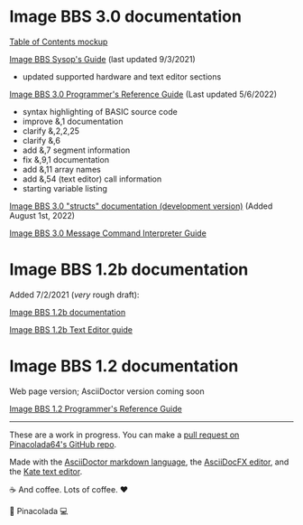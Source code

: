 # Image BBS 3.0 documentation

[Table of Contents mockup](https://pinacolada64.github.io/ImageBBS3-docs.github.io/toc-mockup.html)

[Image BBS Sysop's Guide](https://pinacolada64.github.io/ImageBBS3-docs.github.io/Image-BBS-3.html) (last updated 9/3/2021)

* updated supported hardware and text editor sections

[Image BBS 3.0 Programmer's Reference Guide](https://pinacolada64.github.io/ImageBBS3-docs.github.io/Image-BBS-3-PRG.html) (Last updated 5/6/2022)

- syntax highlighting of BASIC source code
- improve &,1 documentation
- clarify &,2,2,25
- clarify &,6
- add &,7 segment information
- fix &,9,1 documentation
- add &,11 array names
- add &,54 (text editor) call information
- starting variable listing

[Image BBS 3.0 "structs" documentation (development version)](https://pinacolada64.github.io/ImageBBS3-docs.github.io/prg-structures-dev.html) (Added August 1st, 2022)

[Image BBS 3.0 Message Command Interpreter Guide](https://pinacolada64.github.io/ImageBBS3-docs.github.io/mci.html)

# Image BBS 1.2b documentation

Added 7/2/2021 (_very_ rough draft):

[Image BBS 1.2b documentation](https://pinacolada64.github.io/ImageBBS3-docs.github.io/12b-updated.html)

[Image BBS 1.2b Text Editor guide](https://pinacolada64.github.io/ImageBBS3-docs.github.io/12b-text-editor.html)

# Image BBS 1.2 documentation

Web page version; AsciiDoctor version coming soon

[Image BBS 1.2 Programmer's Reference Guide](https://pinacolada64.github.io/ImageBBS3-docs.github.io/imageprg-index.html)

---

These are a work in progress. You can make a [pull request on Pinacolada64's GitHub repo](https://github.com/Pinacolada64/ImageBBS3/tree/docs).

Made with the [AsciiDoctor markdown language](https://asciidoctor.org/), the [AsciiDocFX editor](https://asciidocfx.com/), and the [Kate text editor](https://kate-editor.org/).

☕ And coffee. Lots of coffee. ❤️

🍹 Pinacolada 💻
